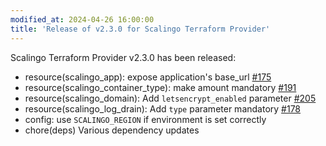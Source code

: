 ```yaml
---
modified_at: 2024-04-26 16:00:00
title: 'Release of v2.3.0 for Scalingo Terraform Provider'
---
```


Scalingo Terraform Provider v2.3.0 has been released:

* resource(scalingo_app): expose application's base_url [#175](https://github.com/Scalingo/terraform-provider-scalingo/issues/175)
* resource(scalingo_container_type): make amount mandatory [#191](https://github.com/Scalingo/terraform-provider-scalingo/issues/191)
* resource(scalingo_domain): Add `letsencrypt_enabled` parameter [#205](https://github.com/Scalingo/terraform-provider-scalingo/issues/205)
* resource(scalingo_log_drain): Add `type` parameter mandatory  [#178](https://github.com/Scalingo/terraform-provider-scalingo/issues/178)
* config: use `SCALINGO_REGION` if environment is set correctly
* chore(deps) Various dependency updates
